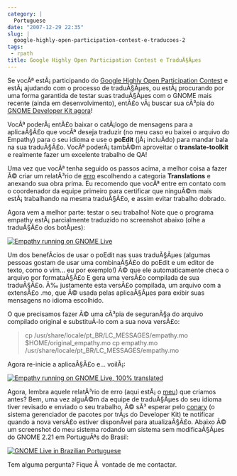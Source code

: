 ```yaml
---
category: |
  Portuguese
date: "2007-12-29 22:35"
slug: |
  google-highly-open-participation-contest-e-traducoes-2
tags:
 - rpath
title: Google Highly Open Participation Contest e TraduÃ§Ãµes
---
```


Se vocÃª estÃ¡ participando do [Google Highly Open Participation
Contest](http://code.google.com/opensource/ghop/2007-8) e estÃ¡ ajudando
com o processo de traduÃ§Ãµes, ou estÃ¡ procurando por uma forma
garantida de testar suas traduÃ§Ãµes com o GNOME mais recente (ainda em
desenvolvimento), entÃ£o vÃ¡ buscar sua cÃ³pia do [GNOME Developer Kit
agora](http://live.gnome.org/GnomeDeveloperKit)!

VocÃª poderÃ¡ entÃ£o baixar o catÃ¡logo de mensagens para a aplicaÃ§Ã£o
que vocÃª deseja traduzir (no meu caso eu baixei o arquivo do Empathy)
para o seu idioma e use o **poEdit** (jÃ¡ incluÃ­do) para mandar bala na
sua traduÃ§Ã£o. VocÃª poderÃ¡ tambÃ©m aproveitar o **translate-toolkit**
e realmente fazer um excelente trabalho de QA!

Uma vez que vocÃª tenha seguido os passos acima, a melhor coisa a fazer
Ã© criar um relatÃ³rio de [erro](http://bugzilla.gnome.org/) escolhendo
a categoria **Translations** e anexando sua obra prima. Eu recomendo que
vocÃª entre em contato com o coordenador da equipe primeiro para
certificar que ninguÃ©m mais estÃ¡ trabalhando na mesma traduÃ§Ã£o, e
assim evitar trabalho dobrado.

Agora vem a melhor parte: testar o seu trabalho! Note que o programa
empathy estÃ¡ parcialmente traduzido no screenshot abaixo (olhe a
traduÃ§Ã£o dos botÃµes):

[![Empathy running on GNOME
Live](http://farm3.static.flickr.com/2313/2123268702_99005f40d7.jpg)](http://www.flickr.com/photos/ogmaciel/2123268702/)

Um dos benefÃ­cios de usar o poEdit nas suas traduÃ§Ãµes (algumas
pessoas gostam de usar uma combinaÃ§Ã£o do poEdit e um editor de texto,
como o vim... eu por exemplo!) Ã© que ele automaticamente checa o
arquivo por formataÃ§Ã£o E gera uma versÃ£o compilada de sua traduÃ§Ã£o.
Ã‰ justamente esta versÃ£o compilada, um arquivo com a extensÃ£o .mo,
que Ã© usada pelas aplicaÃ§Ãµes para exibir suas mensagens no idioma
escolhido.

O que precisamos fazer Ã© uma cÃ³pia de seguranÃ§a do arquivo compilado
original e substituÃ­-lo com a sua nova versÃ£o:

> cp /usr/share/locale/pt_BR/LC_MESSAGES/empathy.mo
> \$HOME/original_empathy.mo cp empathy.mo
> /usr/share/locale/pt_BR/LC_MESSAGES/empathy.mo

Agora re-inicie a aplicaÃ§Ã£o e... voilÃ¡:

[![Empathy running on GNOME Live, 100%
translated](http://farm3.static.flickr.com/2238/2123268708_cc88d32fee.jpg)](http://www.flickr.com/photos/ogmaciel/2123268708/)

Agora, lembra aquele relatÃ³rio de erro (aqui estÃ¡ o
[meu](http://bugzilla.gnome.org/show_bug.cgi?id=504373)) que criamos
antes? Bem, uma vez alguÃ©m da equipe de traduÃ§Ãµes do seu idioma tiver
revisado e enviado o seu trabalho, Ã© sÃ³ esperar pelo
[conary](http://wiki.rpath.com/wiki/Conary) (o sistema gerenciador de
pacotes por trÃ¡s do Developer Kit) te notificar quando a nova versÃ£o
estiver disponÃ­vel para atualizaÃ§Ã£o. Abaixo Ã© um screenshot do meu
sistema rodando um sistema sem modificaÃ§Ãµes do GNOME 2.21 em
PortuguÃªs do Brasil:

[![GNOME Live in Brazilian
Portuguese](http://farm3.static.flickr.com/2166/2123268698_e1f1a4c640.jpg)](http://www.flickr.com/photos/ogmaciel/2123268698/)

Tem alguma pergunta? Fique Ã  vontade de me contactar.
